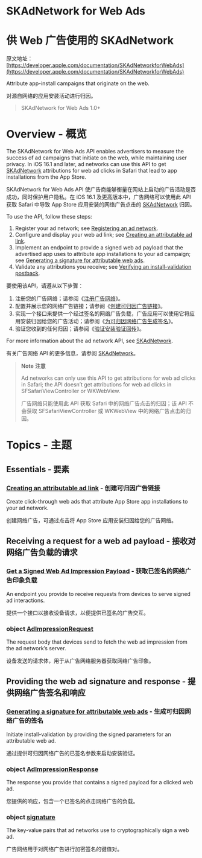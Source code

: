# SKAdNetwork for Web Ads
# 供 Web 广告使用的 SKAdNetwork

原文地址：[https://developer.apple.com/documentation/SKAdNetworkforWebAds](https://developer.apple.com/documentation/SKAdNetworkforWebAds)

Attribute app-install campaigns that originate on the web.

对源自网络的应用安装活动进行归因。

> SKAdNetwork for Web Ads 1.0+

# Overview - 概览

The SKAdNetwork for Web Ads API enables advertisers to measure the success of ad campaigns that initiate on the web, while maintaining user privacy. In iOS 16.1 and later, ad networks can use this API to get [SKAdNetwork](https://developer.apple.com/documentation/StoreKit/SKAdNetwork) attributions for web ad clicks in Safari that lead to app installations from the App Store.

SKAdNetwork for Web Ads API 使广告商能够衡量在网站上启动的广告活动是否成功，同时保护用户隐私。在 iOS 16.1 及更高版本中，广告网络可以使用此 API 获取 Safari 中导致 App Store 应用安装的网络广告点击的 [SKAdNetwork](https://developer.apple.com/documentation/StoreKit/SKAdNetwork) 归因。

To use the API, follow these steps:

1. Register your ad network; see [Registering an ad network](https://developer.apple.com/documentation/StoreKit/registering-an-ad-network).
2. Configure and display your web ad link; see [Creating an attributable ad link](https://developer.apple.com/documentation/skadnetworkforwebads/creating-an-attributable-ad-link).
3. Implement an endpoint to provide a signed web ad payload that the advertised app uses to attribute app installations to your ad campaign; see [Generating a signature for attributable web ads](https://developer.apple.com/documentation/skadnetworkforwebads/generating-a-signature-for-attributable-web-ads).
4. Validate any attributions you receive; see [Verifying an install-validation postback](https://developer.apple.com/documentation/StoreKit/verifying-an-install-validation-postback).

要使用该API，请遵从以下步骤：

1. 注册您的广告网络；请参阅《[注册广告网络](https://developer.apple.com/documentation/StoreKit/registering-an-ad-network)》。
2. 配置并展示您的网络广告链接；请参阅《[创建可归因广告链接](https://developer.apple.com/documentation/skadnetworkforwebads/creating-an-attributable-ad-link)》。
3. 实现一个接口来提供一个经过签名的网络广告负载，广告应用可以使用它将应用安装归因给您的广告活动；请参阅《[为可归因网络广告生成签名](https://developer.apple.com/documentation/skadnetworkforwebads/generating-a-signature-for-attributable-web-ads)》。
4. 验证您收到的任何归因；请参阅《[验证安装验证回传](https://developer.apple.com/documentation/StoreKit/verifying-an-install-validation-postback)》。

For more information about the ad network API, see [SKAdNetwork](https://developer.apple.com/documentation/StoreKit/SKAdNetwork).

有关广告网络 API 的更多信息，请参阅 [SKAdNetwork](https://developer.apple.com/documentation/StoreKit/SKAdNetwork)。

> **Note** **注意**
>
> Ad networks can only use this API to get attributions for web ad clicks in Safari; the API doesn’t get attributions for web ad clicks in SFSafariViewController or WKWebView.
> 
> 广告网络只能使用此 API 获取 Safari 中的网络广告点击的归因；该 API 不会获取 SFSafariViewController 或 WKWebView 中的网络广告点击的归因。

# Topics - 主题
## Essentials - 要素

### [Creating an attributable ad link](https://developer.apple.com/documentation/skadnetworkforwebads/creating-an-attributable-ad-link) - 创建可归因广告链接

Create click-through web ads that attribute App Store app installations to your ad network.

创建网络广告，可通过点击将 App Store 应用安装归因给您的广告网络。

## Receiving a request for a web ad payload - 接收对网络广告负载的请求

### [Get a Signed Web Ad Impression Payload](https://developer.apple.com/documentation/skadnetworkforwebads/get-a-signed-skadnetwork-ad-payload-for-a-web-ad.) - 获取已签名的网络广告印象负载

An endpoint you provide to receive requests from devices to serve signed ad interactions.

提供一个接口以接收设备请求，以便提供已签名的广告交互。

### object [AdImpressionRequest](https://developer.apple.com/documentation/skadnetworkforwebads/adimpressionrequest)

The request body that devices send to fetch the web ad impression from the ad network’s server.

设备发送的请求体，用于从广告网络服务器获取网络广告印象。

## Providing the web ad signature and response - 提供网络广告签名和响应

### [Generating a signature for attributable web ads](https://developer.apple.com/documentation/skadnetworkforwebads/generating-a-signature-for-attributable-web-ads) - 生成可归因网络广告的签名

Initiate install-validation by providing the signed parameters for an attributable web ad.

通过提供可归因网络广告的已签名参数来启动安装验证。

### object [AdImpressionResponse](https://developer.apple.com/documentation/skadnetworkforwebads/adimpressionresponse)

The response you provide that contains a signed payload for a clicked web ad.

您提供的响应，包含一个已签名的点击网络广告的负载。

### object [signature](https://developer.apple.com/documentation/skadnetworkforwebads/signature)

The key-value pairs that ad networks use to cryptographically sign a web ad.

广告网络用于对网络广告进行加密签名的键值对。